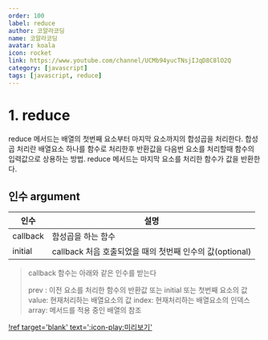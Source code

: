 ```yaml
---
order: 100
label: reduce
author: 코알라코딩
name: 코알라코딩
avatar: koala
icon: rocket
link: https://www.youtube.com/channel/UCMb94yucTNsjIJqD8C8lO2Q
category: [javascript]
tags: [javascript, reduce]
---
```


# 1. reduce

reduce 메서드는 배열의 첫번째 요소부터 마지막 요소까지의 합성곱을 처리한다.
합성곱 처리란 배열요소 하나를 함수로 처리한후 반환값을 다음번 요소를 처리할때 함수의 입력값으로 상용하는 방법. reduce 메서드는 마지막 요소를 처리한 함수가 값을 반환한다.

## 인수 argument

|인수|설명|
|---|---|
|callback|함성곱을 하는 함수|
|initial|callback 처음 호출되었을 때의 첫번째 인수의 값(optional)|

> callback 함수는 아래와 같은 인수를 받는다
>
> prev : 이전 요소를 처리한 함수의 반환값 또는 initial 또는 첫번째 요소의 값
> value: 현재처리하는 배열요소의 값
> index: 현재처리하는 배열요소의 인덱스
> array: 메서드를 적용 중인 배열의 참조
>
[!ref target='blank' text=':icon-play:미리보기'](https://github.com/qwerewqwerew/source/js/b-3/reduce.html)